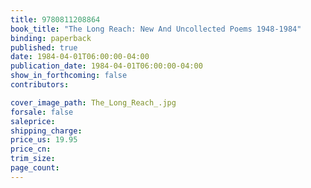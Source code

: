 ```yaml
---
title: 9780811208864
book_title: "The Long Reach: New And Uncollected Poems 1948-1984"
binding: paperback
published: true
date: 1984-04-01T06:00:00-04:00
publication_date: 1984-04-01T06:00:00-04:00
show_in_forthcoming: false
contributors:

cover_image_path: The_Long_Reach_.jpg
forsale: false
saleprice:
shipping_charge:
price_us: 19.95
price_cn:
trim_size:
page_count:
---
```


